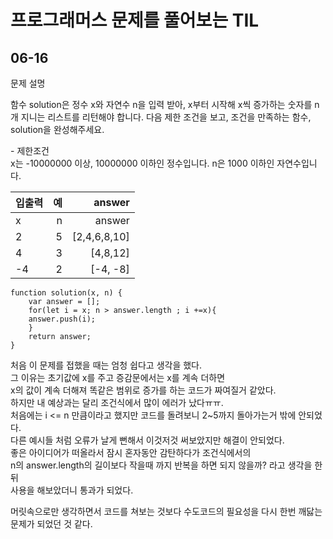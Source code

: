 <h1>프로그래머스 문제를 풀어보는 TIL</h1>
<h2>06-16</h2>
<div>문제 설명
<p> 함수 solution은 정수 x와 자연수 n을 입력 받아, x부터 시작해 x씩 증가하는 숫자를 n개 지니는 리스트를 리턴해야 합니다. 다음 제한 조건을 보고, 조건을 만족하는 함수, solution을 완성해주세요.
</div>
 - 제한조건 
<div> 
x는 -10000000 이상, 10000000 이하인 정수입니다.
n은 1000 이하인 자연수입니다.
</div>

|입출력|예|answer
|:---|---:|---:|
|x	|n	|answer|
|2	|5	|[2,4,6,8,10]|
|4	|3	|[4,8,12]|
|-4	|2	|[-4, -8]|
```
function solution(x, n) {
    var answer = [];
    for(let i = x; n > answer.length ; i +=x){
    answer.push(i);
    }
    return answer;
}
```

<p>처음 이 문제를 접했을 때는 엄청 쉽다고 생각을 했다.<br/>
그 이유는 초기값에 x를 주고 증감문에서는 x를 계속 더하면 <br/>
x의 값이 계속 더해져 똑같은 범위로 증가를 하는 코드가 짜여질거 같았다. <br/>
하지만 내 예상과는 달리 조건식에서 많이 에러가 났다ㅠㅠ.<br/> 
처음에는 i <= n 만큼이라고 했지만 코드를 돌려보니 2~5까지 돌아가는거 밖에 안되었다.<br/> 다른 예시들 처럼 오류가 날게 뻔해서 이것저것 써보았지만 해결이 안되었다.<br/>
좋은 아이디어가 떠올라서 잠시 혼자동안 감탄하다가 조건식에서의 
<br/>n의 answer.length의 길이보다 작을때 까지 반복을 하면 되지 않을까? 라고 생각을 한 뒤 <br/>사용을 해보았더니 통과가 되었다.<br/>

머릿속으로만 생각하면서 코드를 쳐보는 것보다 수도코드의 필요성을 다시 한번 깨닳는 문제가 되었던 것 같다.<br/>

